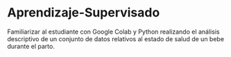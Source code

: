# Aprendizaje-Supervisado
 Familiarizar al estudiante con Google Colab y Python realizando el análisis descriptivo de un conjunto de datos relativos al estado de salud de un bebe durante el parto.
